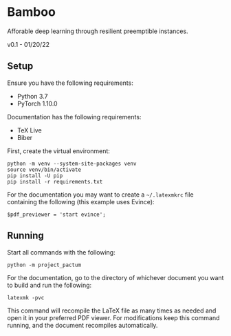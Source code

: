 # Bamboo

Afforable deep learning through resilient preemptible instances.

v0.1 - 01/20/22

## Setup

Ensure you have the following requirements:

- Python 3.7
- PyTorch 1.10.0

Documentation has the following requirements:

- TeX Live
- Biber

First, create the virtual environment:

    python -m venv --system-site-packages venv
    source venv/bin/activate
    pip install -U pip
    pip install -r requirements.txt

For the documentation you may want to create a `~/.latexmkrc` file containing
the following (this example uses Evince):

    $pdf_previewer = 'start evince';

## Running

Start all commands with the following:

    python -m project_pactum

For the documentation, go to the directory of whichever document you want to
build and run the following:

    latexmk -pvc

This command will recompile the LaTeX file as many times as needed and open it
in your preferred PDF viewer. For modifications keep this command running, and
the document recompiles automatically.

